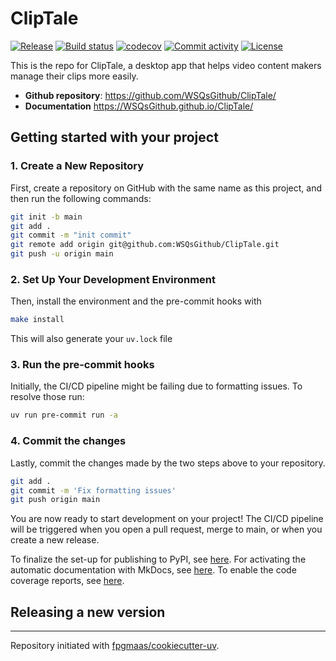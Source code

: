 # ClipTale

[![Release](https://img.shields.io/github/v/release/WSQsGithub/ClipTale)](https://img.shields.io/github/v/release/WSQsGithub/ClipTale)
[![Build status](https://img.shields.io/github/actions/workflow/status/WSQsGithub/ClipTale/main.yml?branch=main)](https://github.com/WSQsGithub/ClipTale/actions/workflows/main.yml?query=branch%3Amain)
[![codecov](https://codecov.io/gh/WSQsGithub/ClipTale/branch/main/graph/badge.svg)](https://codecov.io/gh/WSQsGithub/ClipTale)
[![Commit activity](https://img.shields.io/github/commit-activity/m/WSQsGithub/ClipTale)](https://img.shields.io/github/commit-activity/m/WSQsGithub/ClipTale)
[![License](https://img.shields.io/github/license/WSQsGithub/ClipTale)](https://img.shields.io/github/license/WSQsGithub/ClipTale)

This is the repo for ClipTale, a desktop app that helps video content makers manage their clips more easily.

- **Github repository**: <https://github.com/WSQsGithub/ClipTale/>
- **Documentation** <https://WSQsGithub.github.io/ClipTale/>

## Getting started with your project

### 1. Create a New Repository

First, create a repository on GitHub with the same name as this project, and then run the following commands:

```bash
git init -b main
git add .
git commit -m "init commit"
git remote add origin git@github.com:WSQsGithub/ClipTale.git
git push -u origin main
```

### 2. Set Up Your Development Environment

Then, install the environment and the pre-commit hooks with

```bash
make install
```

This will also generate your `uv.lock` file

### 3. Run the pre-commit hooks

Initially, the CI/CD pipeline might be failing due to formatting issues. To resolve those run:

```bash
uv run pre-commit run -a
```

### 4. Commit the changes

Lastly, commit the changes made by the two steps above to your repository.

```bash
git add .
git commit -m 'Fix formatting issues'
git push origin main
```

You are now ready to start development on your project!
The CI/CD pipeline will be triggered when you open a pull request, merge to main, or when you create a new release.

To finalize the set-up for publishing to PyPI, see [here](https://fpgmaas.github.io/cookiecutter-uv/features/publishing/#set-up-for-pypi).
For activating the automatic documentation with MkDocs, see [here](https://fpgmaas.github.io/cookiecutter-uv/features/mkdocs/#enabling-the-documentation-on-github).
To enable the code coverage reports, see [here](https://fpgmaas.github.io/cookiecutter-uv/features/codecov/).

## Releasing a new version

---

Repository initiated with [fpgmaas/cookiecutter-uv](https://github.com/fpgmaas/cookiecutter-uv).
